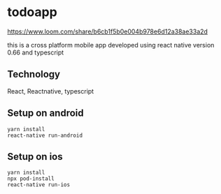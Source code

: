# todoapp

https://www.loom.com/share/b6cb1f5b0e004b978e6d12a38ae33a2d

this is a cross platform mobile app developed using react native version 0.66 and typescript

## Technology
React, Reactnative, typescript

## Setup on android
 ```
yarn install
react-native run-android
```

## Setup on ios
```
yarn install
npx pod-install
react-native run-ios
```
